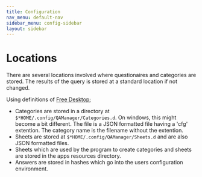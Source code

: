 ```yaml
---
title: Configuration
nav_menu: default-nav
sidebar_menu: config-sidebar
layout: sidebar
---
```

# Locations

There are several locations involved where questionaires and categories are stored. The results of the query is stored at a standard location if not changed.

Using definitions of [Free Desktop](https://freedesktop.org/wiki/);
* Categories are stored in a directory at `$*HOME/.config/QAManager/Categories.d`. On windows, this might become a bit different. The file is a JSON formatted file having a 'cfg' extention. The category name is the filename without the extention.
* Sheets are stored at `$*HOME/.config/QAManager/Sheets.d` and are also JSON formatted files.
* Sheets which are used by the program to create categories and sheets are stored in the apps resources directory.
* Answers are stored in hashes which go into the users configuration environment.
